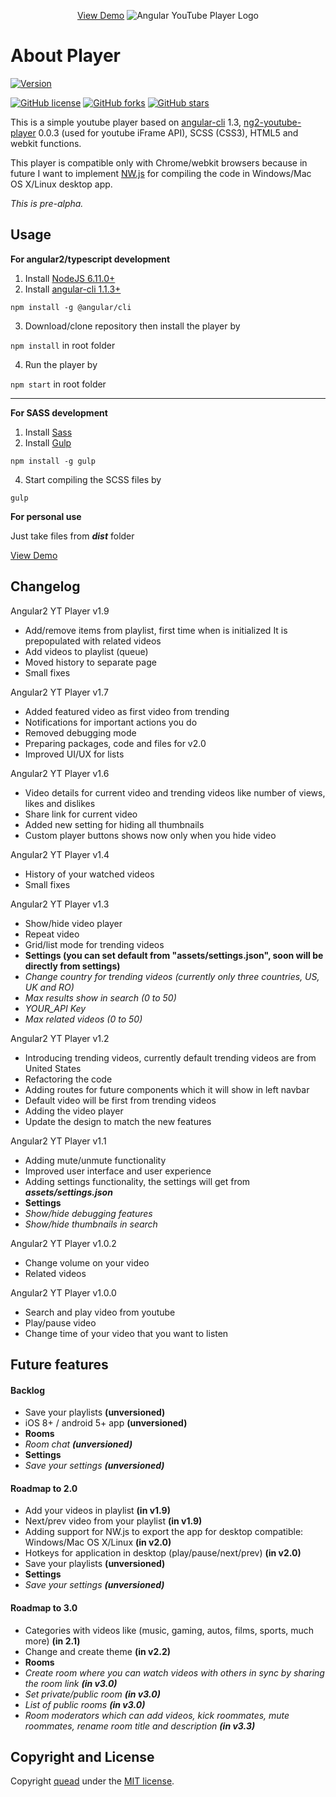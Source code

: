 <p align="center">
  <a href="https://quead.github.io/demo/" title="YouTube Player Demo">View Demo</a>
  <img alt="Angular YouTube Player Logo" src="http://i.imgur.com/pPans2y.png" style="height: auto; max-width:100%;" />
</p>

# About Player
[![Version](https://img.shields.io/badge/Current%20version-v1.9-brightgreen.svg?style=flat)](https://github.com/quead/angular2-yt-player)

[![GitHub license](https://img.shields.io/badge/license-MIT-blue.svg)](https://raw.githubusercontent.com/quead/angular2-yt-player/master/LICENSE)
[![GitHub forks](https://img.shields.io/github/forks/quead/angular2-yt-player.svg)](https://github.com/quead/angular2-yt-player/network)
[![GitHub stars](https://img.shields.io/github/stars/quead/angular2-yt-player.svg)](https://github.com/quead/angular2-yt-player/stargazers)

This is a simple youtube player based on [angular-cli](https://github.com/angular/angular-cli "Angular Cli") 1.3, [ng2-youtube-player](https://github.com/orizens/ng2-youtube-player "ng2 youtube player") 0.0.3 (used for youtube iFrame API), SCSS (CSS3), HTML5 and webkit functions.

This player is compatible only with Chrome/webkit browsers because in future I want to implement [NW.js](https://nwjs.io/ 'NWjs website') for compiling the code in Windows/Mac OS X/Linux desktop app.

*This is pre-alpha.*

## Usage

**For angular2/typescript development**
1. Install [NodeJS 6.11.0+](https://nodejs.org/en/download/ "Node JS Download")
2. Install [angular-cli 1.1.3+](https://github.com/angular/angular-cli "Angular Cli")

`npm install -g @angular/cli`

3. Download/clone repository then install the player by

`npm install` in root folder

4. Run the player by

`npm start` in root folder

------

**For SASS development**

1. Install [Sass](http://sass-lang.com/install "Sass website")
2. Install [Gulp](https://github.com/gulpjs/gulp "Gulp download")

`npm install -g gulp`

4. Start compiling the SCSS files by

`gulp`

**For personal use**

Just take files from ***dist*** folder

<a href="https://quead.github.io/demo/" title="YouTube Player Demo">View Demo</a>

## Changelog

Angular2 YT Player v1.9
- Add/remove items from playlist, first time when is initialized It is prepopulated with related videos
- Add videos to playlist (queue)
- Moved history to separate page
- Small fixes

Angular2 YT Player v1.7
- Added featured video as first video from trending
- Notifications for important actions you do
- Removed debugging mode
- Preparing packages, code and files for v2.0
- Improved UI/UX for lists

Angular2 YT Player v1.6
- Video details for current video and trending videos like number of views, likes and dislikes
- Share link for current video
- Added new setting for hiding all thumbnails
- Custom player buttons shows now only when you hide video

Angular2 YT Player v1.4
- History of your watched videos
- Small fixes

Angular2 YT Player v1.3
 - Show/hide video player
 - Repeat video
 - Grid/list mode for trending videos
- **Settings (you can set default from "assets/settings.json", soon will be directly from settings)**
- *Change country for trending videos (currently only three countries, US, UK and RO)*
- *Max results show in search (0 to 50)*
- *YOUR_API Key*
- *Max related videos (0 to 50)*

Angular2 YT Player v1.2
- Introducing trending videos, currently default trending videos are from United States
- Refactoring the code
- Adding routes for future components which it will show in left navbar
- Default video will be first from trending videos
- Adding the video player
- Update the design to match the new features

Angular2 YT Player v1.1
- Adding mute/unmute functionality
- Improved user interface and user experience
- Adding settings functionality, the settings will get from ***assets/settings.json***
- **Settings**
- *Show/hide debugging features*
- *Show/hide thumbnails in search*


Angular2 YT Player v1.0.2
- Change volume on your video
- Related videos

Angular2 YT Player v1.0.0
- Search and play video from youtube
- Play/pause video
- Change time of your video that you want to listen

## Future features
#### Backlog
- Save your playlists **(unversioned)**
- iOS 8+ / android 5+ app **(unversioned)**
- **Rooms**
- *Room chat **(unversioned)***
- **Settings**
- *Save your settings **(unversioned)***

#### Roadmap to 2.0
- Add your videos in playlist **(in v1.9)**
- Next/prev video from your playlist **(in v1.9)**
- Adding support for NW.js to export the app for desktop compatible: Windows/Mac OS X/Linux **(in v2.0)**
- Hotkeys for application in desktop (play/pause/next/prev) **(in v2.0)**
- Save your playlists **(unversioned)**
- **Settings**
- *Save your settings **(unversioned)***

#### Roadmap to 3.0
- Categories with videos like (music, gaming, autos, films, sports, much more) **(in 2.1)**
- Change and create theme **(in v2.2)**
- **Rooms**
- *Create room where you can watch videos with others in sync by sharing the room link **(in v3.0)***
- *Set private/public room **(in v3.0)***
- *List of public rooms **(in v3.0)***
- *Room moderators which can add videos, kick roommates, mute roommates, rename room title and description **(in v3.3)***

## Copyright and License
Copyright [quead](https://github.com/quead) under the [MIT license](LICENSE).
